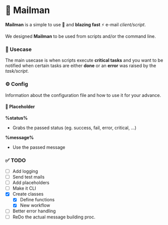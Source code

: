 # 📧 Mailman

**Mailman** is a simple to use 🔧 and **blazing fast** ⚡️ e-mail *client/script*.

We designed **Mailman** to be used from scripts and/or the command line.





### 💬 Usecase

The main usecase is when scripts execute **critical tasks** and you want to be notified when certain tasks are either **done** or an **error** was raised by the *task/script*. 





### ⚙️ Config

Information about the configuration file and how to use it for your advance.





#### 🔗 Placeholder
**%status%**

- Grabs the passed status (eg. success, fail, error, critical, ...)

**%message%**

* Use the passed message





### ✅ TODO

- [ ] Add logging
- [ ] Send test mails
- [ ] Add placeholders
- [ ] Make it CLI
- [x] Create classes
  - [x] Define functions
  - [x] New workflow
- [ ] Better error handling
- [ ] ReDo the actual message building proc.